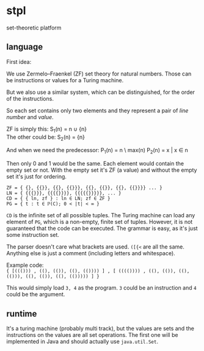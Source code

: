 # stpl
set-theoretic platform


## language

First idea:

We use  Zermelo–Fraenkel (ZF) set theory for natural numbers. Those can be instructions or values for a Turing machine.

But we also use a similar system, which can be distinguished, for the order of the instructions. 

So each set contains only two elements and they represent a pair of _line number_ and _value_.

ZF is simply this: S<sub>1</sub>(n) = n ∪ {n}   
The other could be: S<sub>2</sub>(n) = {n} 

And when we need the predecessor:
P<sub>1</sub>(n) = n \ max(n) 
P<sub>2</sub>(n) = x | x ∈ n

Then only 0 and 1 would be the same. Each element would contain the empty set or not. With the empty set it's ZF (a value) and without the empty set it's just for ordering.

`ZF = { {}, {{}}, {{}, {{}}}, {{}, {{}}, {{}, {{}}}} ... }`  
`LN = { {{{}}}, {{{{}}}}, {{{{{}}}}}, ... }`   
`CD = { { ln, zf } : ln ∈ LN; zf ∈ ZF }`   
`PG = { t : t ∈ ℙ(C); 0 < |t| < ∞ }`    

`CD` is the infinite set of all possible tuples. The Turing machine can load any element of `PG`, which is a non-empty, finite set of tuples. However, it is not guaranteed that the code can be executed. The grammar is easy, as it's just some instruction set.

The parser doesn't care what brackets are used. `([{<` are all the same. Anything else is just a comment (including letters and whitespace).

Example code:   
`{ [((())) , ((), (()), ((), (()))) ] , [ (((()))) , ((), (()), ((), (())), ((), (()), ((), (())))) ] }`

This would simply load `3, 4` as the program. `3` could be an instruction and `4` could be the argument. 

## runtime

It's a turing machine (probably multi track), but the values are sets and the instructions on the values are all set operations.
The first one will be implemented in Java and should actually use `java.util.Set`.


